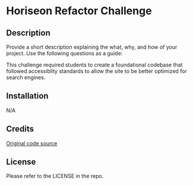 # Horiseon Refactor Challenge

## Description

Provide a short description explaining the what, why, and how of your project. Use the following questions as a guide:

This challenge required students to create a foundational codebase that followed accessiblity standards to allow the site to be better optimized for search engines. 

## Installation

N/A

## Credits

[Original code source](https://github.com/coding-boot-camp/urban-octo-telegram)

## License

Please refer to the LICENSE in the repo.
